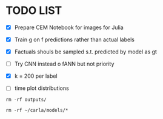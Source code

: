 # TODO LIST


- [x] Prepare CEM Notebook for images for Julia 
- [x] Train g on f predictions rather than actual labels
- [x] Factuals shouls be sampled s.t. predicted by model as gt
- [ ] Try CNN instead o fANN but not priority
- [x] k = 200 per label
- [ ] time plot distributions


```
rm -rf outputs/

rm -rf ~/carla/models/*
```